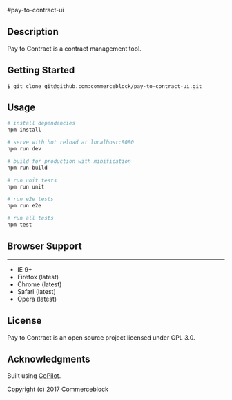 #pay-to-contract-ui

## Description

Pay to Contract is a contract management tool.

## Getting Started

```
$ git clone git@github.com:commerceblock/pay-to-contract-ui.git
```

## Usage

``` bash
# install dependencies
npm install

# serve with hot reload at localhost:8080
npm run dev

# build for production with minification
npm run build

# run unit tests
npm run unit

# run e2e tests
npm run e2e

# run all tests
npm test
```

## Browser Support
---------------
- IE 9+
- Firefox (latest)
- Chrome (latest)
- Safari (latest)
- Opera (latest)

## License

Pay to Contract is an open source project licensed under GPL 3.0.

## Acknowledgments

Built using [CoPilot](https://github.com/misterGF/CoPilot.git).


Copyright (c) 2017 Commerceblock
